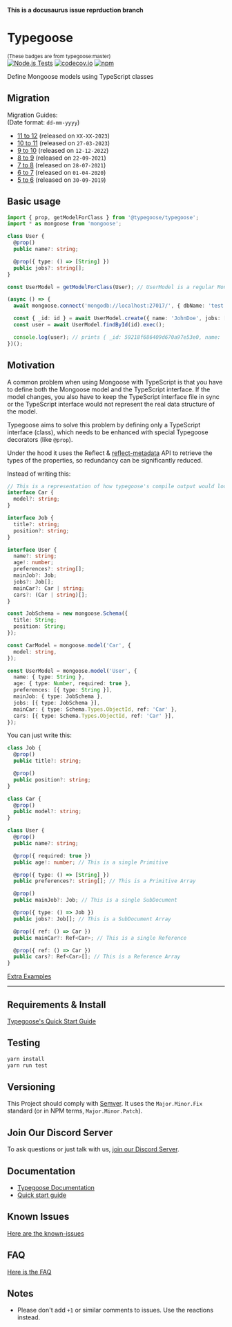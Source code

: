 **This is a docusaurus issue reprduction branch**

# Typegoose

<sub>(These badges are from typegoose:master)</sub>  
[![Node.js Tests](https://github.com/typegoose/typegoose/workflows/Node.js%20Tests/badge.svg?branch=master)](https://github.com/typegoose/typegoose/actions?query=workflow%3A"Node.js+Tests")
[![codecov.io](https://codecov.io/github/typegoose/typegoose/coverage.svg?branch=master)](https://codecov.io/github/typegoose/typegoose?branch=master)
[![npm](https://img.shields.io/npm/dt/@typegoose/typegoose.svg)](https://www.npmjs.com/package/@typegoose/typegoose)

Define Mongoose models using TypeScript classes

## Migration

Migration Guides:  
(Date format: `dd-mm-yyyy`)

- [11 to 12](https://typegoose.github.io/typegoose/versions/beta/docs/guides/migration/migrate-12) (released on `XX-XX-2023`)
- [10 to 11](https://typegoose.github.io/typegoose/docs/guides/migration/migrate-11) (released on `27-03-2023`)
- [9 to 10](https://typegoose.github.io/typegoose/docs/guides/migration/migrate-10) (released on `12-12-2022`)
- [8 to 9](https://typegoose.github.io/typegoose/docs/guides/migration/migrate-9) (released on `22-09-2021`)
- [7 to 8](https://typegoose.github.io/typegoose/docs/guides/migration/migrate-8) (released on `28-07-2021`)
- [6 to 7](https://typegoose.github.io/typegoose/docs/guides/migration/migrate-7) (released on `01-04-2020`)
- [5 to 6](https://typegoose.github.io/typegoose/docs/guides/migration/migrate-6) (released on `30-09-2019`)

## Basic usage

```ts
import { prop, getModelForClass } from '@typegoose/typegoose';
import * as mongoose from 'mongoose';

class User {
  @prop()
  public name?: string;

  @prop({ type: () => [String] })
  public jobs?: string[];
}

const UserModel = getModelForClass(User); // UserModel is a regular Mongoose Model with correct types

(async () => {
  await mongoose.connect('mongodb://localhost:27017/', { dbName: 'test' });

  const { _id: id } = await UserModel.create({ name: 'JohnDoe', jobs: ['Cleaner'] });
  const user = await UserModel.findById(id).exec();

  console.log(user); // prints { _id: 59218f686409d670a97e53e0, name: 'JohnDoe', __v: 0 }
})();
```

## Motivation

A common problem when using Mongoose with TypeScript is that you have to define both the Mongoose model and the TypeScript interface. If the model changes, you also have to keep the TypeScript interface file in sync or the TypeScript interface would not represent the real data structure of the model.

Typegoose aims to solve this problem by defining only a TypeScript interface (class), which needs to be enhanced with special Typegoose decorators (like `@prop`).

Under the hood it uses the Reflect & [reflect-metadata](https://github.com/rbuckton/reflect-metadata) API to retrieve the types of the properties, so redundancy can be significantly reduced.

Instead of writing this:

```ts
// This is a representation of how typegoose's compile output would look like
interface Car {
  model?: string;
}

interface Job {
  title?: string;
  position?: string;
}

interface User {
  name?: string;
  age!: number;
  preferences?: string[];
  mainJob?: Job;
  jobs?: Job[];
  mainCar?: Car | string;
  cars?: (Car | string)[];
}

const JobSchema = new mongoose.Schema({
  title: String;
  position: String;
});

const CarModel = mongoose.model('Car', {
  model: string,
});

const UserModel = mongoose.model('User', {
  name: { type: String },
  age: { type: Number, required: true },
  preferences: [{ type: String }],
  mainJob: { type: JobSchema },
  jobs: [{ type: JobSchema }],
  mainCar: { type: Schema.Types.ObjectId, ref: 'Car' },
  cars: [{ type: Schema.Types.ObjectId, ref: 'Car' }],
});
```

You can just write this:

```ts
class Job {
  @prop()
  public title?: string;

  @prop()
  public position?: string;
}

class Car {
  @prop()
  public model?: string;
}

class User {
  @prop()
  public name?: string;

  @prop({ required: true })
  public age!: number; // This is a single Primitive

  @prop({ type: () => [String] })
  public preferences?: string[]; // This is a Primitive Array

  @prop()
  public mainJob?: Job; // This is a single SubDocument

  @prop({ type: () => Job })
  public jobs?: Job[]; // This is a SubDocument Array

  @prop({ ref: () => Car })
  public mainCar?: Ref<Car>; // This is a single Reference

  @prop({ ref: () => Car })
  public cars?: Ref<Car>[]; // This is a Reference Array
}
```

[Extra Examples](https://typegoose.github.io/typegoose/docs/guides/quick-start-guide#extra-examples)

---

## Requirements & Install

[Typegoose's Quick Start Guide](https://typegoose.github.io/typegoose/docs/guides/quick-start-guide)

## Testing

```sh
yarn install
yarn run test
```

## Versioning

This Project should comply with [Semver](https://semver.org). It uses the `Major.Minor.Fix` standard (or in NPM terms, `Major.Minor.Patch`).

## Join Our Discord Server

To ask questions or just talk with us, [join our Discord Server](https://discord.gg/BpGjTTD).

## Documentation

* [Typegoose Documentation](https://typegoose.github.io/typegoose/docs/api/index-api)
* [Quick start guide](https://typegoose.github.io/typegoose/docs/guides/quick-start-guide/)

## Known Issues

[Here are the known-issues](https://typegoose.github.io/typegoose/docs/guides/known-issues/)

## FAQ

[Here is the FAQ](https://typegoose.github.io/typegoose/docs/guides/faq/)

## Notes

* Please don't add `+1` or similar comments to issues. Use the reactions instead.
